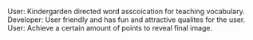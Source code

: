 User: Kindergarden directed word asscoication for teaching vocabulary.
Developer: User friendly and has fun and attractive qualites for the user.
User: Achieve a certain amount of points to reveal final image.